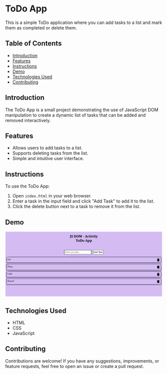 # ToDo App

This is a simple ToDo application where you can add tasks to a list and mark them as completed or delete them.

## Table of Contents

- [Introduction](#introduction)
- [Features](#features)
- [Instructions](#instructions)
- [Demo](#demo)
- [Technologies Used](#technologies-used)
- [Contributing](#contributing)

## Introduction

The ToDo App is a small project demonstrating the use of JavaScript DOM manipulation to create a dynamic list of tasks that can be added and removed interactively.

## Features

- Allows users to add tasks to a list.
- Supports deleting tasks from the list.
- Simple and intuitive user interface.

## Instructions

To use the ToDo App:

1. Open `index.html` in your web browser.
2. Enter a task in the input field and click "Add Task" to add it to the list.
3. Click the delete button next to a task to remove it from the list.

## Demo

[![ToDo App Preview](preview.png)](https://hardik-techie.github.io/ToDo-App/)

## Technologies Used

- HTML
- CSS
- JavaScript

## Contributing

Contributions are welcome! If you have any suggestions, improvements, or feature requests, feel free to open an issue or create a pull request.

